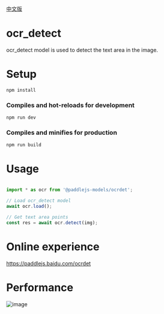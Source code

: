 [中文版](./README_cn.md)

# ocr_detect

ocr_detect model is used to detect the text area in the image.

# Setup
```
npm install
```

### Compiles and hot-reloads for development
```
npm run dev
```

### Compiles and minifies for production
```
npm run build
```

# Usage

```js

import * as ocr from '@paddlejs-models/ocrdet';

// Load ocr_detect model
await ocr.load();

// Get text area points
const res = await ocr.detect(img);

```

# Online experience

https://paddlejs.baidu.com/ocrdet

# Performance
<img alt="image" src="https://user-images.githubusercontent.com/43414102/156394295-5650b6c5-65c4-42a7-bccc-3ed459577b9d.png">

